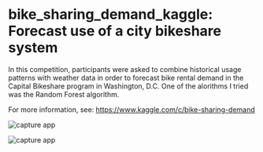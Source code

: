 # bike_sharing_demand_kaggle: Forecast use of a city bikeshare system

In this competition, participants were asked to combine historical usage patterns with weather data in order to forecast bike rental demand in the Capital Bikeshare program in Washington, D.C. One of the alorithms I tried was the Random Forest algorithm.

For more information, see: https://www.kaggle.com/c/bike-sharing-demand

![capture app](https://github.com/nicolasfguillaume/food-hackathon-2016-data/blob/master/Capture-facecook2.PNG)

![capture app](https://github.com/nicolasfguillaume/food-hackathon-2016-data/blob/master/Capture-facecook2.PNG)
